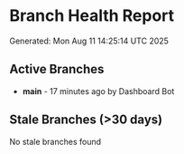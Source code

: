 # Branch Health Report
Generated: Mon Aug 11 14:25:14 UTC 2025

## Active Branches
- **main** - 17 minutes ago by Dashboard Bot

## Stale Branches (>30 days)
No stale branches found
